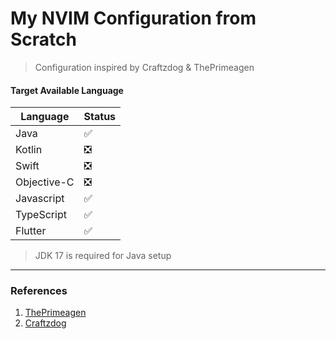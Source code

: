 # My NVIM Configuration from Scratch

> Configuration inspired by Craftzdog & ThePrimeagen

#### Target Available Language
| Language |Status |
| - | - |
| Java | ✅ |
| Kotlin | ❎ |
| Swift | ❎ |
| Objective-C | ❎ |
| Javascript | ✅ |
| TypeScript | ✅ |
| Flutter | ✅ |

> JDK 17 is required for Java setup


---

### References
1. [ThePrimeagen](https://www.youtube.com/watch?v=w7i4amO_zaE&t=850s)
2. [Craftzdog](https://github.com/craftzdog/dotfiles-public)
